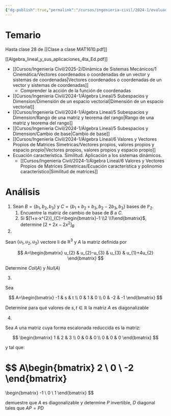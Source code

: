 ```yaml
---
{"dg-publish":true,"permalink":"/cursos/ingenieria-civil/2024-1/evaluaciones/algebra-lineal/i3-mat-1203/","tags":["evaluación"]}
---
```


# Temario

Hasta clase 28 de [[Clase a clase MAT1610.pdf]]

[[Algebra_lineal_y_sus_aplicaciones_4ta_Ed.pdf]]

- [[Cursos/Ingeniería Civil/2025-2/Dinámica de Sistemas Mecánicos/1 Cinemática/Vectores coordenados o coordenadas de un vector y sistemas de coordenadas\|Vectores coordenados o coordenadas de un vector y sistemas de coordenadas]]
	- Comprender la acción de la función de coordenadas
- [[Cursos/Ingeniería Civil/2024-1/Álgebra Lineal/5 Subespacios y Dimension/Dimensión de un espacio vectorial\|Dimensión de un espacio vectorial]]
- [[Cursos/Ingeniería Civil/2024-1/Álgebra Lineal/5 Subespacios y Dimension/Rango de una matriz y teorema del rango\|Rango de una matriz y teorema del rango]]
- [[Cursos/Ingeniería Civil/2024-1/Álgebra Lineal/5 Subespacios y Dimension/Cambio de base\|Cambio de base]]
- [[Cursos/Ingeniería Civil/2024-1/Álgebra Lineal/6 Valores y Vectores Propios de Matrices Simetricas/Vectores propios, valores propios y espacio propio\|Vectores propios, valores propios y espacio propio]]
- Ecuación característica. Similitud. Aplicación a los sistemas dinámicos.
	- [[Cursos/Ingeniería Civil/2024-1/Álgebra Lineal/6 Valores y Vectores Propios de Matrices Simetricas/Ecuación característica y polinomio característico\|Similitud de matrices]]

# Análisis
1. Sean $B=\{  b_{1}, b_{2}, b_{3} \}$ y $C=\{  b_{1}+b_{2}+b_{3},b_{2}-2b_{3},b_{3} \}$ bases de $\mathbb{P}_{2}$.
	1. Encuentre la matriz de cambio de base de $B$ a $C$.
	2. Si $[1+x-x^{2}]_{C}=\begin{bmatrix}-1 \\2 \\1\end{bmatrix}$, determine $[2+2x-2x^{2}]_{B}$
2. 

Sean $\{ u_{1},u_{2},u_{3} \}$ vectore li de $\mathbb{R}^{3}$ y $A$ la matriz definida por

$$
A=\begin{bmatrix}
u_{2} & u_{2}-u_{3} & u_{3} & u_{1}+4u_{2}
\end{bmatrix}
$$

Determine $Col(A)$ y $Nul(A)$

3. 

Sea

$$
A=\begin{bmatrix}
-1 & s & t \\
0 & 1 & 0 \\
0 & -2 & -1
\end{bmatrix}
$$

Determine para qué valores de $s,t\in\mathbb{R}$ la matriz $A$ es diagonalizable

4.

Sea $A$ una matriz cuya forma escalonada reduccida es la matriz:

$$
\begin{bmatrix}
1 & 2 & 3 \\
0 & 0 & 0 \\
0 & 0 & 0
\end{bmatrix}
$$

y tal que:

$$
A\begin{bmatrix}
2 \\
0 \\
-2
\end{bmatrix}
=
\begin{bmatrix}
-1 \\
0 \\
1
\end{bmatrix}
$$

demuestre que $A$ es diagonalizable y determine $P$ invertible, $D$ diagonal tales que $AP=PD$